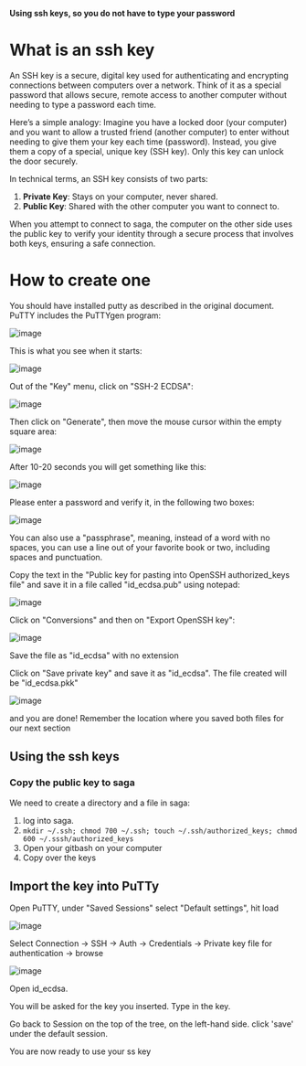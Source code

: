 **Using ssh keys, so you do not have to type your password**

# What is an ssh key

An SSH key is a secure, digital key used for authenticating and encrypting connections between computers over a network. Think of it as a special password that allows secure, remote access to another computer without needing to type a password each time.

Here’s a simple analogy: Imagine you have a locked door (your computer) and you want to allow a trusted friend (another computer) to enter without needing to give them your key each time (password). Instead, you give them a copy of a special, unique key (SSH key). Only this key can unlock the door securely.

In technical terms, an SSH key consists of two parts:
1. **Private Key**: Stays on your computer, never shared.
2. **Public Key**: Shared with the other computer you want to connect to.

When you attempt to connect to saga, the computer on the other side uses the public key to verify your identity through a secure process that involves both keys, ensuring a safe connection.

# How to create one

You should have installed putty as described in the original document. PuTTY includes the PuTTYgen program:

![image](https://github.com/NorwegianVeterinaryInstitute/nvi-documentation/assets/77984068/3913259b-f1f7-42ec-a36a-b72cbc5343d5)

This is what you see when it starts:

![image](https://github.com/NorwegianVeterinaryInstitute/nvi-documentation/assets/77984068/ac3b9045-7e2b-4bef-8efe-279ddfa519cf)

Out of the "Key" menu, click on "SSH-2 ECDSA":

![image](https://github.com/NorwegianVeterinaryInstitute/nvi-documentation/assets/77984068/cd46f2aa-4f41-4c10-a356-6049f238d5eb)

Then click on "Generate", then move the mouse cursor within the empty square area:

![image](https://github.com/NorwegianVeterinaryInstitute/nvi-documentation/assets/77984068/da63c9f3-4c78-4121-8159-0e7222cc33f6)

After 10-20 seconds you will get something like this:

![image](https://github.com/NorwegianVeterinaryInstitute/nvi-documentation/assets/77984068/59dc5e34-ab5d-4722-bff6-4bbd32040b92)

Please enter a password and verify it, in the following two boxes: 

![image](https://github.com/NorwegianVeterinaryInstitute/nvi-documentation/assets/77984068/4ff37714-f601-4e8a-8922-9c533a07cde1)

You can also use a "passphrase", meaning, instead of a word with no spaces, you can use a line out of your favorite book or two, including spaces and punctuation.

Copy the text in the "Public key for pasting into OpenSSH authorized_keys file" and save it in a file called "id_ecdsa.pub" using notepad:

![image](https://github.com/NorwegianVeterinaryInstitute/nvi-documentation/assets/77984068/3d44dde8-1570-4c1b-9f5f-08920269f291)


Click on "Conversions" and then on "Export OpenSSH key":

![image](https://github.com/NorwegianVeterinaryInstitute/nvi-documentation/assets/77984068/cd4b1d21-2588-4a78-bcc3-0d32ef7ca3c3)

Save the file as "id_ecdsa" with no extension

Click on "Save private key" and save it as "id_ecdsa". The file created will be "id_ecdsa.pkk"

![image](https://github.com/NorwegianVeterinaryInstitute/nvi-documentation/assets/77984068/a3252359-5214-4e7b-b399-ce6388549ee7)

and you are done! Remember the location where you saved both files for our next section


## Using the ssh keys

### Copy the public key to saga

We need to create a directory and a file in saga:

1. log into saga.
2. `mkdir ~/.ssh; chmod 700 ~/.ssh; touch ~/.ssh/authorized_keys; chmod 600 ~/.sssh/authorized_keys`
3. Open your gitbash on your computer
4. Copy over the keys

## Import the key into PuTTy

Open PuTTY, under "Saved Sessions" select "Default settings", hit load

![image](https://github.com/NorwegianVeterinaryInstitute/nvi-documentation/assets/77984068/a7ed3b2b-d929-4617-85e4-f44a60ed3447)

Select Connection -> SSH -> Auth -> Credentials -> Private key file for authentication -> browse

![image](https://github.com/NorwegianVeterinaryInstitute/nvi-documentation/assets/77984068/d26d241f-d92a-4325-bda5-b16adaeff837)

Open id_ecdsa.

You will be asked for the key you inserted. Type in the key.

Go back to Session on the top of the tree, on the left-hand side. click 'save' under the default session.

You are now ready to use your ss key













